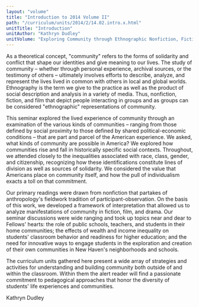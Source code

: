 ```yaml
---
layout: "volume"
title: "Introduction to 2014 Volume II"
path: "/curriculum/units/2014/2/14.02.intro.x.html"
unitTitle: "Introduction"
unitAuthor: "Kathryn Dudley"
unitVolume: "Exploring Community through Ethnographic Nonfiction, Fiction, and Film"
---
```

<body>
<p>
  As a theoretical concept, "community" refers to the forms of solidarity and conflict that shape our identities and give meaning to our lives.  The study of community – whether through personal experience, archival sources, or the testimony of others – ultimately involves efforts to describe, analyze, and represent the lives lived in common with others in local and global worlds. Ethnography is the term we give to the practice as well as the product of social description and analysis in a variety of media.  Thus, nonfiction, fiction, and film that depict people interacting in groups and as groups can be considered "ethnographic" representations of community.
 </p>
<p>
  This seminar explored the lived experience of community through an examination of the various kinds of communities – ranging from those defined by social proximity to those defined by shared political-economic conditions – that are part and parcel of the American experience.  We asked, what kinds of community are possible in America?  We explored how communities rise and fall in historically specific social contexts.  Throughout, we attended closely to the inequalities associated with race, class, gender, and citizenship, recognizing how these identifications constitute lines of division as well as sources of solidarity.  We considered the value that Americans place on community itself, and how the pull of individualism exacts a toll on that commitment.
 </p>
<p>
  Our primary readings were drawn from nonfiction that partakes of anthropology's fieldwork tradition of participant-observation.  On the basis of this work, we developed a framework of interpretation that allowed us to analyze manifestations of community in fiction, film, and drama.  Our seminar discussions were wide ranging and took up topics near and dear to Fellows' hearts: the role of public schools, teachers, and students in their home communities; the effects of wealth and income inequality on students' classroom behavior and readiness for higher education; and the need for innovative ways to engage students in the exploration and creation of their own communities in New Haven's neighborhoods and schools.
 </p>
<p>
  The curriculum units gathered here present a wide array of strategies and activities for understanding and building community both outside of and within the classroom.  Within them the alert reader will find a passionate commitment to pedagogical approaches that honor the diversity of students' life experiences and communities.
 </p>
<p>
  Kathryn Dudley
 </p>



</body>